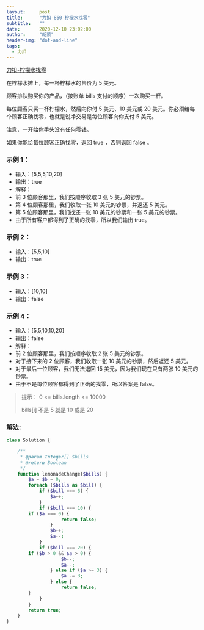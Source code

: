 ```yaml
---
layout:     post
title:      "力扣-860-柠檬水找零"
subtitle:   ""
date:       2020-12-10 23:02:00
author:     "胡荣"
header-img: "dot-and-line"
tags:
  - 力扣
---
```


[力扣-柠檬水找零](https://leetcode-cn.com/problems/lemonade-change)

在柠檬水摊上，每一杯柠檬水的售价为 5 美元。

顾客排队购买你的产品，（按账单 bills 支付的顺序）一次购买一杯。

每位顾客只买一杯柠檬水，然后向你付 5 美元、10 美元或 20 美元。你必须给每个顾客正确找零，也就是说净交易是每位顾客向你支付 5 美元。

注意，一开始你手头没有任何零钱。

如果你能给每位顾客正确找零，返回 true ，否则返回 false 。

### 示例 1：

- 输入：[5,5,5,10,20]
- 输出：true
- 解释：
- 前 3 位顾客那里，我们按顺序收取 3 张 5 美元的钞票。
- 第 4 位顾客那里，我们收取一张 10 美元的钞票，并返还 5 美元。
- 第 5 位顾客那里，我们找还一张 10 美元的钞票和一张 5 美元的钞票。
- 由于所有客户都得到了正确的找零，所以我们输出 true。

### 示例 2：
- 输入：[5,5,10]
- 输出：true

### 示例 3：
- 输入：[10,10]
- 输出：false

### 示例 4：

- 输入：[5,5,10,10,20]
- 输出：false
- 解释：
- 前 2 位顾客那里，我们按顺序收取 2 张 5 美元的钞票。
- 对于接下来的 2 位顾客，我们收取一张 10 美元的钞票，然后返还 5 美元。
- 对于最后一位顾客，我们无法退回 15 美元，因为我们现在只有两张 10 美元的钞票。
- 由于不是每位顾客都得到了正确的找零，所以答案是 false。

> 提示： 0 <= bills.length <= 10000 
> 
> bills[i] 不是 5 就是 10 或是 20

### 解法:

```php
class Solution {

    /**
     * @param Integer[] $bills
     * @return Boolean
     */
    function lemonadeChange($bills) {
        $a = $b = 0;
        foreach ($bills as $bill) {
            if ($bill === 5) {
                $a++;
            }
            if ($bill === 10) {
		if ($a === 0) {
                    return false;
                }
                $b++;
                $a--;
            }
            if ($bill === 20) {
		if ($b > 0 && $a > 0) {
                    $b--;
                    $a--;
                } else if ($a >= 3) {
                    $a -= 3;
                } else {
                    return false;
		}
            }
        }
        return true;
    }
}
```